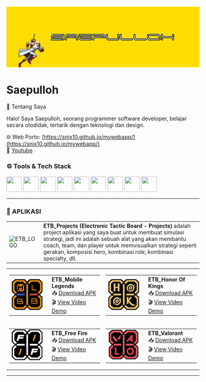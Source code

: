![Deskripsi GIF](https://github.com/snix10/MY_DESIGN/raw/main/GIF/banner.gif)

<h1>Saepulloh</h1>
 📄 Tentang Saya

<p align="left">
  Halo! Saya Saepulloh, seorang programmer software developer, belajar secara otodidak, tertarik dengan teknologi dan design.
</p>

🌐 Web Porto: [https://snix10.github.io/mywebapp/](https://snix10.github.io/mywebapp/)   
🎥 [Youtube](https://www.youtube.com/@Saepulloh10)

### ⚙️ Tools & Tech Stack

<div>
  <img src="https://cdn.jsdelivr.net/gh/devicons/devicon@latest/icons/javascript/javascript-original.svg" width="40" height="40"/>
  <img src="https://cdn.jsdelivr.net/gh/devicons/devicon@latest/icons/html5/html5-original.svg" width="40" height="40"/>
  <img src="https://cdn.jsdelivr.net/gh/devicons/devicon@latest/icons/css3/css3-original.svg" width="40" height="40"/>
  <img src="https://cdn.jsdelivr.net/gh/devicons/devicon@latest/icons/php/php-original.svg" width="40" height="40"/>
  <img src="https://cdn.jsdelivr.net/gh/devicons/devicon@latest/icons/laravel/laravel-original.svg" width="40" height="40"/>
  <img src="https://cdn.jsdelivr.net/gh/devicons/devicon@latest/icons/flutter/flutter-original.svg" width="40" height="40"/>
<!--   <img src="https://cdn.jsdelivr.net/gh/devicons/devicon@latest/icons/vuejs/vuejs-original.svg" width="40" height="40"/> -->
  <img src="https://cdn.jsdelivr.net/gh/devicons/devicon@latest/icons/mysql/mysql-original.svg" width="40" height="40"/>
  <img src="https://cdn.jsdelivr.net/gh/devicons/devicon@latest/icons/vscode/vscode-original.svg" width="40" height="40"/>
  <img src="https://cdn.jsdelivr.net/gh/devicons/devicon@latest/icons/gimp/gimp-original.svg" width="40" height="40"/>
</div>

---

### 📱 APLIKASI

<table>
  <tr>
    <td>
      <img src="https://github.com/snix10/MY_DESIGN/raw/main/APK/ETB_LOGO_BLACK_BACKGROUND.png" alt="ETB_LOGO" width="150">
    </td>
    <td>
      <strong>ETB_Projects (Electronic Tactic Board - Projects)</strong> adalah project aplikasi yang saya buat untuk membuat simulasi strategi, jadi ini adalah sebuah alat yang akan membantu coach, team, dan player untuk memvisualkan strategi seperti gerakan, komposisi hero, kombinasi role, kombinasi specialty, dll.
    </td>
  </tr>
</table>


<p>
  
</p>


<table>
  <tr>
    <td width="50%" align="left" valign="top">
      <table>
        <tr>
          <td width="90">
            <img src="https://github.com/snix10/MY_DESIGN/raw/main/APK/ETB_MLBB_1.png" alt="ETB_MLBB" width="80">
          </td>
          <td>
            <strong>ETB_Mobile Legends</strong><br>
            📥 <a href="https://github.com/snix10/MY_DESIGN/raw/main/APK/ETB_Mobile Legends.apk" target="_blank">Download APK</a><br>
            🎬 <a href="https://youtu.be/B9N7x1Tt6oU" target="_blank">View Video Demo</a>
          </td>
        </tr>
      </table>
    </td>
    <td width="50%" align="left" valign="top">
      <table>
        <tr>
          <td width="90">
            <img src="https://github.com/snix10/MY_DESIGN/raw/main/APK/ETB_HOK.png" alt="ETB_HOK" width="80">
          </td>
          <td>
            <strong>ETB_Honor Of Kings</strong><br>
            📥 <a href="https://github.com/snix10/MY_DESIGN/raw/main/APK/ETB_Honor%20of%20Kings.apk" target="_blank">Download APK</a><br>
            🎬 <a href="https://youtu.be/q6XMeRAH6yE" target="_blank">View Video Demo</a>
          </td>
        </tr>
      </table>
    </td>
  </tr>
  <tr>
    <td width="50%" align="left" valign="top">
      <table>
        <tr>
          <td width="90">
            <img src="https://github.com/snix10/MY_DESIGN/raw/main/APK/ETB_FF.png" alt="ETB_FF" width="80">
          </td>
          <td>
            <strong>ETB_Free Fire</strong><br>
            📥 <a href="https://github.com/snix10/MY_DESIGN/raw/main/APK/ETB Free Fire.apk" target="_blank">Download APK</a><br>
            🎬 <a href="https://youtu.be/nJlSLaq6I_E" target="_blank">View Video Demo</a>
          </td>
        </tr>
      </table>
    </td>
    <td width="50%" align="left" valign="top">
      <table>
        <tr>
          <td width="90">
            <img src="https://github.com/snix10/MY_DESIGN/raw/main/APK/logo_etb_valorant.png" alt="ETB_Valorant" width="80">
          </td>
          <td>
            <strong>ETB_Valorant</strong><br>
            📥 <a href="https://github.com/snix10/MY_DESIGN/raw/main/APK/ETB Valorant.apk" target="_blank">Download APK</a><br>
            🎬 <a href="https://youtu.be/tmgdL_yXtkQ" target="_blank">View Video Demo</a>
          </td>
        </tr>
      </table>
    </td>
  </tr>
</table>

---
